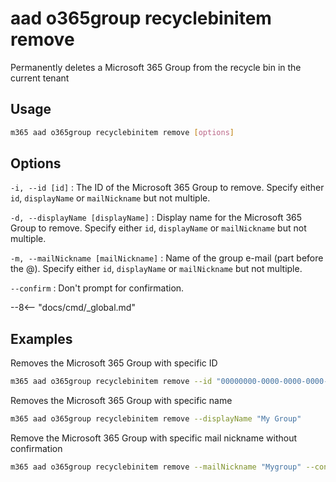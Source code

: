 # aad o365group recyclebinitem remove

Permanently deletes a Microsoft 365 Group from the recycle bin in the current tenant

## Usage

```sh
m365 aad o365group recyclebinitem remove [options]
```

## Options

`-i, --id [id]`
: The ID of the Microsoft 365 Group to remove. Specify either `id`, `displayName` or `mailNickname` but not multiple.

`-d, --displayName [displayName]`
: Display name for the Microsoft 365 Group to remove. Specify either `id`, `displayName` or `mailNickname` but not multiple.

`-m, --mailNickname [mailNickname]`
: Name of the group e-mail (part before the @). Specify either `id`, `displayName` or `mailNickname` but not multiple.

`--confirm`
: Don't prompt for confirmation.

--8<-- "docs/cmd/_global.md"

## Examples

Removes the Microsoft 365 Group with specific ID

```sh
m365 aad o365group recyclebinitem remove --id "00000000-0000-0000-0000-000000000000"
```

Removes the Microsoft 365 Group with specific name

```sh
m365 aad o365group recyclebinitem remove --displayName "My Group"
```

Remove the Microsoft 365 Group with specific mail nickname without confirmation

```sh
m365 aad o365group recyclebinitem remove --mailNickname "Mygroup" --confirm
```

